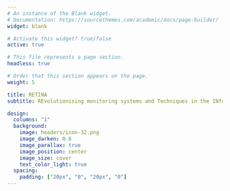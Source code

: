 ```yaml
---
# An instance of the Blank widget.
# Documentation: https://sourcethemes.com/academic/docs/page-builder/
widget: blank

# Activate this widget? true/false
active: true

# This file represents a page section.
headless: true

# Order that this section appears on the page.
weight: 5

title: RETINA
subtitle: REvolutionising monitoring systems and Techniques in the INformation Age 

design:
  columns: "1"
  background:
    image: headers/icon-32.png
    image_darken: 0.6
    image_parallax: true
    image_position: center
    image_size: cover
    text_color_light: true
  spacing:
    padding: ["20px", "0", "20px", "0"]
---
```


<br/><br/><br/><br/><br/><br/><br/>